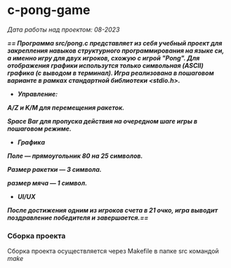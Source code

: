 # c-pong-game
*Дата работы над проектом: 08-2023*

***== Программа src/pong.c представляет из себя учебный проект для закрепления навыков структурного программирования на языке си, а именно игру для двух 
игроков, схожую с игрой "Pong". Для отображения графики использутся только символьная (ASCII) 
графика (с выводом в терминал). Игра реализована в пошаговом варианте в рамках стандартной библиотеки <stdio.h>.*** 

* ***Управление:***
  
***A/Z и K/M для перемещения ракеток.***

***Space Bar для пропуска действия на очередном шаге игры в пошаговом режиме.***

* ***Графика***

***Поле — прямоугольник 80 на 25 символов.***

***Размер ракетки — 3 символа.***

***размер мяча — 1 символ.***

* ***UI/UX***

***После достижения одним из игроков счета в 21 очко, игра выводит поздравление победителя и завершается.==*** 

### Сборка проекта

Сборка проекта осуществляется через Makefile в папке src командой *make*
